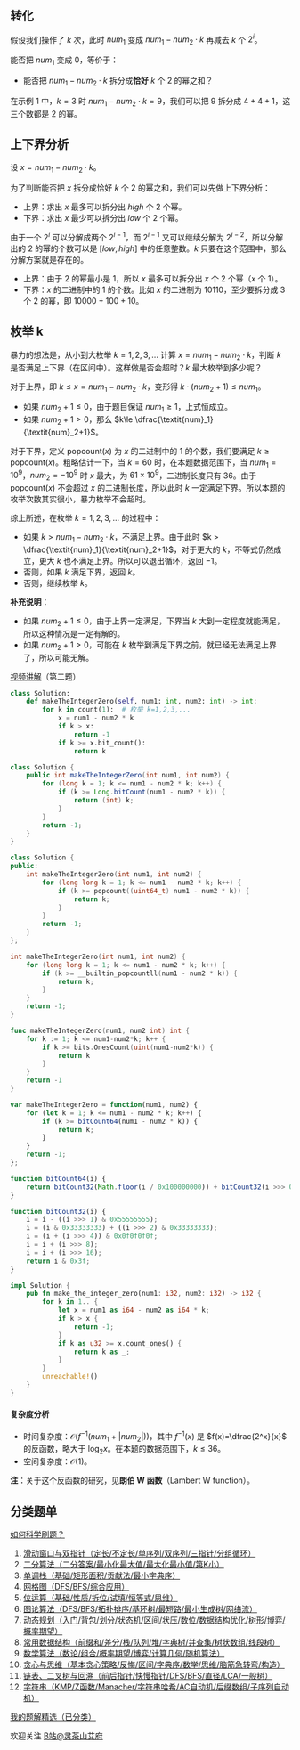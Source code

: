 ## 转化

假设我们操作了 $k$ 次，此时 $\textit{num}_1$ 变成 $\textit{num}_1 - \textit{num}_2\cdot k$ 再减去 $k$ 个 $2^i$。

能否把 $\textit{num}_1$ 变成 $0$，等价于：

- 能否把 $\textit{num}_1 - \textit{num}_2\cdot k$ 拆分成**恰好** $k$ 个 $2$ 的幂之和？

在示例 1 中，$k=3$ 时 $\textit{num}_1 - \textit{num}_2\cdot k = 9$，我们可以把 $9$ 拆分成 $4+4+1$，这三个数都是 $2$ 的幂。

## 上下界分析

设 $x=\textit{num}_1 - \textit{num}_2\cdot k$。

为了判断能否把 $x$ 拆分成恰好 $k$ 个 $2$ 的幂之和，我们可以先做上下界分析：

- 上界：求出 $x$ 最多可以拆分出 $\textit{high}$ 个 $2$ 个幂。
- 下界：求出 $x$ 最少可以拆分出 $\textit{low}$ 个 $2$ 个幂。

由于一个 $2^i$ 可以分解成两个 $2^{i-1}$，而 $2^{i-1}$ 又可以继续分解为 $2^{i-2}$，所以分解出的 $2$ 的幂的个数可以是 $[\textit{low},\textit{high}]$ 中的任意整数。$k$ 只要在这个范围中，那么分解方案就是存在的。

- 上界：由于 $2$ 的幂最小是 $1$，所以 $x$ 最多可以拆分出 $x$ 个 $2$ 个幂（$x$ 个 $1$）。
- 下界：$x$ 的二进制中的 $1$ 的个数。比如 $x$ 的二进制为 $10110$，至少要拆分成 $3$ 个 $2$ 的幂，即 $10000+100+10$。

## 枚举 k

暴力的想法是，从小到大枚举 $k=1,2,3,\ldots$ 计算 $x=\textit{num}_1 - \textit{num}_2\cdot k$，判断 $k$ 是否满足上下界（在区间中）。这样做是否会超时？$k$ 最大枚举到多少呢？

对于上界，即 $k\le x = \textit{num}_1 - \textit{num}_2\cdot k$，变形得 $k\cdot (\textit{num}_2+1)\le \textit{num}_1$。

- 如果 $\textit{num}_2 + 1\le 0$，由于题目保证 $\textit{num}_1\ge 1$，上式恒成立。
- 如果 $\textit{num}_2 + 1> 0$，那么 $k\le \dfrac{\textit{num}_1}{\textit{num}_2+1}$。

对于下界，定义 $\text{popcount}(x)$ 为 $x$ 的二进制中的 $1$ 的个数，我们要满足 $k\ge \text{popcount}(x)$。粗略估计一下，当 $k=60$ 时，在本题数据范围下，当 $\textit{num}_1=10^9$，$\textit{num}_2 = -10^9$ 时 $x$ 最大，为 $61\times 10^9$，二进制长度只有 $36$。由于 $\text{popcount}(x)$ 不会超过 $x$ 的二进制长度，所以此时 $k$ 一定满足下界。所以本题的枚举次数其实很小，暴力枚举不会超时。

综上所述，在枚举 $k=1,2,3,\ldots$ 的过程中：

- 如果 $k > \textit{num}_1 - \textit{num}_2\cdot k$，不满足上界。由于此时 $k > \dfrac{\textit{num}_1}{\textit{num}_2+1}$，对于更大的 $k$，不等式仍然成立，更大 $k$ 也不满足上界。所以可以退出循环，返回 $-1$。
- 否则，如果 $k$ 满足下界，返回 $k$。
- 否则，继续枚举 $k$。

**补充说明**：

- 如果 $\textit{num}_2 + 1\le 0$，由于上界一定满足，下界当 $k$ 大到一定程度就能满足，所以这种情况是一定有解的。
- 如果 $\textit{num}_2 + 1> 0$，可能在 $k$ 枚举到满足下界之前，就已经无法满足上界了，所以可能无解。

[视频讲解](https://www.bilibili.com/video/BV1du41187ZN/)（第二题）

```py [sol-Python3]
class Solution:
    def makeTheIntegerZero(self, num1: int, num2: int) -> int:
        for k in count(1):  # 枚举 k=1,2,3,...
            x = num1 - num2 * k
            if k > x:
                return -1
            if k >= x.bit_count():
                return k
```

```java [sol-Java]
class Solution {
    public int makeTheIntegerZero(int num1, int num2) {
        for (long k = 1; k <= num1 - num2 * k; k++) {
            if (k >= Long.bitCount(num1 - num2 * k)) {
                return (int) k;
            }
        }
        return -1;
    }
}
```

```cpp [sol-C++]
class Solution {
public:
    int makeTheIntegerZero(int num1, int num2) {
        for (long long k = 1; k <= num1 - num2 * k; k++) {
            if (k >= popcount((uint64_t) num1 - num2 * k)) {
                return k;
            }
        }
        return -1;
    }
};
```

```c [sol-C]
int makeTheIntegerZero(int num1, int num2) {
    for (long long k = 1; k <= num1 - num2 * k; k++) {
        if (k >= __builtin_popcountll(num1 - num2 * k)) {
            return k;
        }
    }
    return -1;
}
```

```go [sol-Go]
func makeTheIntegerZero(num1, num2 int) int {
	for k := 1; k <= num1-num2*k; k++ {
		if k >= bits.OnesCount(uint(num1-num2*k)) {
			return k
		}
	}
	return -1
}
```

```js [sol-JavaScript]
var makeTheIntegerZero = function(num1, num2) {
    for (let k = 1; k <= num1 - num2 * k; k++) {
        if (k >= bitCount64(num1 - num2 * k)) {
            return k;
        }
    }
    return -1;
};

function bitCount64(i) {
    return bitCount32(Math.floor(i / 0x100000000)) + bitCount32(i >>> 0);
}

function bitCount32(i) {
    i = i - ((i >>> 1) & 0x55555555);
    i = (i & 0x33333333) + ((i >>> 2) & 0x33333333);
    i = (i + (i >>> 4)) & 0x0f0f0f0f;
    i = i + (i >>> 8);
    i = i + (i >>> 16);
    return i & 0x3f;
}
```

```rust [sol-Rust]
impl Solution {
    pub fn make_the_integer_zero(num1: i32, num2: i32) -> i32 {
        for k in 1.. {
            let x = num1 as i64 - num2 as i64 * k;
            if k > x {
                return -1;
            }
            if k as u32 >= x.count_ones() {
                return k as _;
            }
        }
        unreachable!()
    }
}
```

#### 复杂度分析

- 时间复杂度：$\mathcal{O}(f^{-1}(\textit{num}_1+|\textit{num}_2|))$，其中 $f^{-1}(x)$ 是 $f(x)=\dfrac{2^x}{x}$ 的反函数，略大于 $\log_2 x$。在本题的数据范围下，$k\le 36$。
- 空间复杂度：$\mathcal{O}(1)$。

**注**：关于这个反函数的研究，见**朗伯 W 函数**（Lambert W function）。

## 分类题单

[如何科学刷题？](https://leetcode.cn/circle/discuss/RvFUtj/)

1. [滑动窗口与双指针（定长/不定长/单序列/双序列/三指针/分组循环）](https://leetcode.cn/circle/discuss/0viNMK/)
2. [二分算法（二分答案/最小化最大值/最大化最小值/第K小）](https://leetcode.cn/circle/discuss/SqopEo/)
3. [单调栈（基础/矩形面积/贡献法/最小字典序）](https://leetcode.cn/circle/discuss/9oZFK9/)
4. [网格图（DFS/BFS/综合应用）](https://leetcode.cn/circle/discuss/YiXPXW/)
5. [位运算（基础/性质/拆位/试填/恒等式/思维）](https://leetcode.cn/circle/discuss/dHn9Vk/)
6. [图论算法（DFS/BFS/拓扑排序/基环树/最短路/最小生成树/网络流）](https://leetcode.cn/circle/discuss/01LUak/)
7. [动态规划（入门/背包/划分/状态机/区间/状压/数位/数据结构优化/树形/博弈/概率期望）](https://leetcode.cn/circle/discuss/tXLS3i/)
8. [常用数据结构（前缀和/差分/栈/队列/堆/字典树/并查集/树状数组/线段树）](https://leetcode.cn/circle/discuss/mOr1u6/)
9. [数学算法（数论/组合/概率期望/博弈/计算几何/随机算法）](https://leetcode.cn/circle/discuss/IYT3ss/)
10. [贪心与思维（基本贪心策略/反悔/区间/字典序/数学/思维/脑筋急转弯/构造）](https://leetcode.cn/circle/discuss/g6KTKL/)
11. [链表、二叉树与回溯（前后指针/快慢指针/DFS/BFS/直径/LCA/一般树）](https://leetcode.cn/circle/discuss/K0n2gO/)
12. [字符串（KMP/Z函数/Manacher/字符串哈希/AC自动机/后缀数组/子序列自动机）](https://leetcode.cn/circle/discuss/SJFwQI/)

[我的题解精选（已分类）](https://github.com/EndlessCheng/codeforces-go/blob/master/leetcode/SOLUTIONS.md)

欢迎关注 [B站@灵茶山艾府](https://space.bilibili.com/206214)
